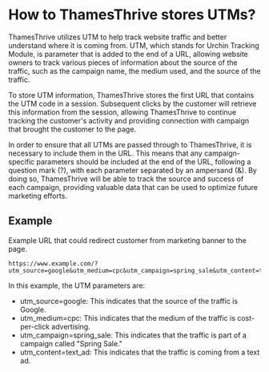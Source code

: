 # How to ThamesThrive stores UTMs?

ThamesThrive utilizes UTM to help track website traffic and better understand where it is coming from. UTM, which stands for
Urchin Tracking Module, is parameter that is added to the end of a URL, allowing website owners to track various pieces
of information about the source of the traffic, such as the campaign name, the medium used, and the source of the
traffic.

To store UTM information, ThamesThrive stores the first URL that contains the UTM code in a session. Subsequent clicks by
the customer will retrieve this information from the session, allowing ThamesThrive to continue tracking the customer's
activity and providing connection with campaign that brought the customer to the page.

In order to ensure that all UTMs are passed through to ThamesThrive, it is necessary to include them in the URL. This means
that any campaign-specific parameters should be included at the end of the URL, following a question mark (?), with each
parameter separated by an ampersand (&). By doing so, ThamesThrive will be able to track the source and success of each
campaign, providing valuable data that can be used to optimize future marketing efforts.

## Example

Example URL that could redirect customer from marketing banner to the page.

```
https://www.example.com/?utm_source=google&utm_medium=cpc&utm_campaign=spring_sale&utm_content=text_ad
```

In this example, the UTM parameters are:

* utm_source=google: This indicates that the source of the traffic is Google.
* utm_medium=cpc: This indicates that the medium of the traffic is cost-per-click advertising.
* utm_campaign=spring_sale: This indicates that the traffic is part of a campaign called "Spring Sale."
* utm_content=text_ad: This indicates that the traffic is coming from a text ad.
